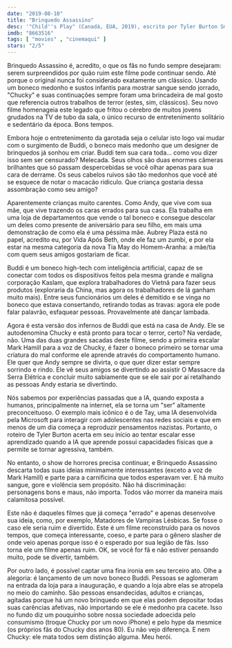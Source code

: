 ```yaml
---
date: "2019-08-10"
title: "Brinquedo Assassino"
desc: '"Child''s Play" (Canadá, EUA, 2019), escrito por Tyler Burton Smith e Don Mancini, dirigido por Lars Klevberg, com Aubrey Plaza, Mark Hamill e Tim Matheson. Texto escrito para o CinemAqui.'
imdb: "8663516"
tags: [ "movies" , "cinemaqui" ]
stars: "2/5"
---
```

Brinquedo Assassino é, acredito, o que os fãs no fundo sempre desejaram: serem surpreendidos por quão ruim este filme pode continuar sendo. Até porque o original nunca foi considerado exatamente um clássico. Usando um boneco medonho e sustos infantis para mostrar sangue sendo jorrado, "Chucky" e suas continuações sempre foram uma brincadeira de mal gosto que referencia outros trabalhos de terror (estes, sim, clássicos). Seu novo filme homenageia este legado que fritou o cérebro de muitos jovens grudados na TV de tubo da sala, o único recurso de entretenimento solitário e sedentário da época. Bons tempos.

Embora hoje o entretenimento da garotada seja o celular isto logo vai mudar com o surgimento de Buddi, o boneco mais medonho que um designer de brinquedos já sonhou em criar. Buddi tem sua cara toda... como vou dizer isso sem ser censurado? Melecada. Seus olhos são duas enormes câmeras brilhantes que só passam despercebidas se você olhar apenas para sua cara de derrame. Os seus cabelos ruivos são tão medonhos que você até se esquece de notar o macacão ridículo. Que criança gostaria dessa assombração como seu amigo?

Aparentemente crianças muito carentes. Como Andy, que vive com sua mãe, que vive trazendo os caras errados para sua casa. Ela trabalha em uma loja de departamentos que vende o tal boneco e consegue descolar um deles como presente de aniversário para seu filho, em mais uma demonstração de como ela é uma péssima mãe. Aubrey Plaza está no papel, acredito eu, por Vida Após Beth, onde ele faz um zumbi, e por ela estar na mesma categoria da nova Tia May do Homem-Aranha: a mãe/tia com quem seus amigos gostariam de ficar.

Buddi é um boneco high-tech com inteligência artificial, capaz de se conectar com todos os dispositivos feitos pela mesma grande e maligna corporação Kaslam, que explora trabalhadores do Vietnã para fazer seus produtos (exploraria da China, mas agora os trabalhadores de lá ganham muito mais). Entre seus funcionários um deles é demitido e se vinga no boneco que estava consertando, retirando todas as travas: agora ele pode falar palavrão, esfaquear pessoas. Provavelmente até dançar lambada.

Agora é esta versão dos infernos de Buddi que está na casa de Andy. Ele se autodenomina Chucky e está pronto para tocar o terror, certo? Na verdade, não. Uma das duas grandes sacadas deste filme, sendo a primeira escalar Mark Hamill para a voz de Chucky, é fazer o boneco primeiro se tornar uma criatura do mal conforme ele aprende através do comportamento humano. Ele quer que Andy sempre se divirta, o que quer dizer estar sempre sorrindo e rindo. Ele vê seus amigos se divertindo ao assistir O Massacre da Serra Elétrica e concluir muito sabiamente que se ele sair por aí retalhando as pessoas Andy estaria se divertindo.

Nós sabemos por experiências passadas que a IA, quando exposta a humanos, principalmente na internet, ela se torna um "ser" altamente preconceituoso. O exemplo mais icônico é o de Tay, uma IA desenvolvida pela Microsoft para interagir com adolescentes nas redes sociais e que em menos de um dia começa a reproduzir pensamentos nazistas. Portanto, o roteiro de Tyler Burton acerta em seu início ao tentar escalar esse aprendizado quando a IA que aprende possui capacidades físicas que a permite se tornar agressiva, também.

No entanto, o show de horrores precisa continuar, e Brinquedo Assassino descarta todas suas ideias minimamente interessantes (exceto a voz de Mark Hamill) e parte para a carnificina que todos esperavam ver. E há muito sangue, gore e violência sem propósito. Não há discriminação: personagens bons e maus, não importa. Todos vão morrer da maneira mais calamitosa possível.

Este não é daqueles filmes que já começa "errado" e apenas desenvolve sua ideia, como, por exemplo, Matadores de Vampiras Lésbicas. Se fosse o caso ele seria ruim e divertido. Este é um filme reconstruído para os novos tempos, que começa interessante, coeso, e parte para o gênero slasher de onde veio apenas porque isso é o esperado por sua legião de fãs. Isso torna ele um filme apenas ruim. OK, se você for fã e não estiver pensando muito, pode se divertir, também.

Por outro lado, é possível captar uma fina ironia em seu terceiro ato. Olhe a alegoria: é lançamento de um novo boneco Buddi. Pessoas se aglomeram na entrada da loja para a inauguração, e quando a loja abre elas se atropela no meio do caminho. São pessoas ensandecidas, adultos e crianças, agitadas porque há um novo brinquedo em que elas podem depositar todas suas carências afetivas, não importando se ele é medonho pra cacete. Isso no fundo diz um pouquinho sobre nossa sociedade adoecida pelo consumismo (troque Chucky por um novo iPhone) e pelo hype da mesmice (os próprios fãs do Chucky dos anos 80). Eu não vejo diferença. E nem Chucky: ele mata todos sem distinção alguma. Meu herói.
